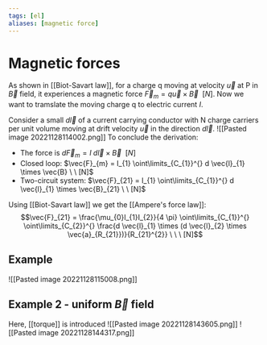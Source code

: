 ```yaml
---
tags: [el]
aliases: [magnetic force]
---
```

# Magnetic forces
As shown in [[Biot-Savart law]], for a charge q moving at velocity $\vec{u}$ at P in $\vec{B}$ field, it experiences a magnetic force $\vec{F}_{m} = q \vec{u} \times \vec{B} \ \ [N]$.
Now we want to tramslate the moving charge q to electric current $I$.

Consider a small $d \vec{l}$ of a current carrying conductor with N charge carriers per unit volume moving at drift velocity $\vec{u}$ in the direction $d \vec{l}$.
![[Pasted image 20221128114002.png]]
To conclude the derivation:
- The force is $d \vec{F}_{m} = I \ d \vec{l} \times \vec{B} \ \ [N]$
- Closed loop: $\vec{F}_{m} = I_{1} \oint\limits_{C_{1}}^{} d \vec{l}_{1} \times \vec{B} \ \ [N]$
- Two-circuit system: $\vec{F}_{21} = I_{1} \oint\limits_{C_{1}}^{} d \vec{l}_{1} \times \vec{B}_{21} \ \ [N]$

Using [[Biot-Savart law]] we get the [[Ampere's force law]]: $$\vec{F}_{21} = \frac{\mu_{0}I_{1}I_{2}}{4 \pi} \oint\limits_{C_{1}}^{} \oint\limits_{C_{2}}^{} \frac{d \vec{l}_{1} \times (d \vec{l}_{2} \times \vec{a}_{R_{21}})}{R_{21}^{2}} \ \ \ [N]$$
## Example
![[Pasted image 20221128115008.png]]

## Example 2 - uniform $\vec{B}$ field
Here, [[torque]] is introduced
![[Pasted image 20221128143605.png]]
![[Pasted image 20221128144317.png]]